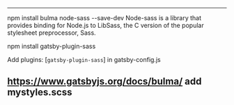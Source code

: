 -------------------------------------------------------------------------------------------------------------------------------
npm install bulma node-sass --save-dev
Node-sass is a library that provides binding for Node.js to LibSass, the C version of the popular stylesheet preprocessor, Sass.

npm install gatsby-plugin-sass

Add
plugins: [`gatsby-plugin-sass`]
in gatsby-config.js

https://www.gatsbyjs.org/docs/bulma/
add mystyles.scss
--------------------------------------------------------------------------------------------------------------------------------